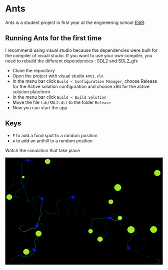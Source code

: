 # Ants

Ants is a student project in first year at the engineering school [ESIR](https://esir.univ-rennes1.fr/).

## Running Ants for the first time

I recommend using visual studio because the dependencies were built for the compiler of visual studio. If you want to use your own compiler, you need to rebuild the different dependencies : SDL2 and SDL2_gfx

- Clone the repository
- Open the project with visual studio `Ants.sln`
- In the menu bar click  `Build < Configuration Manager`, choose Release for the Active solution configuration and choose x86 for the active solution plateform
- In the menu bar click `Build < Build Solution`
- Move the file `lib/SDL2.dll` to the folder `Release`
- Now you can start the app

## Keys

- `F` to add a food spot to a random position
- `A` to add an anthill to a random position

Watch the simulation that take place

![](/screenshot.png)

